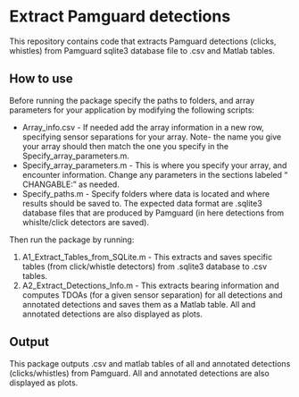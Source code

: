 # Extract Pamguard detections

This repository contains code that extracts Pamguard detections (clicks, whistles) from Pamguard sqlite3 database file to .csv and Matlab tables. 

## How to use
Before running the package specify the paths to folders, and array parameters for your application by modifying the following scripts: 
- Array_info.csv - If needed add the array information in a new row, specifying sensor separations for your array. Note- the name you give your array should then match the one you specify in the Specify_array_parameters.m.
- Specify_array_parameters.m - This is where you specify your array, and encounter information. Change any parameters in the sections labeled “ CHANGABLE:” as needed. 
- Specify_paths.m - Specify folders where data is located and where results should be saved to. The expected data format are .sqlite3 database files that are produced by Pamguard (in here detections from whislte/click detectors are saved).

Then run the package by running:
1) A1_Extract_Tables_from_SQLite.m - This extracts and saves specific tables (from click/whistle detectors) from .sqlite3 database to .csv tables.
2) A2_Extract_Detections_Info.m - This extracts bearing information and computes TDOAs (for a given sensor separation) for all detections and annotated detections and saves them as a Matlab table. All and annotated detections are also displayed as plots.

## Output

This package outputs .csv and matlab tables of all and annotated detections (clicks/whistles) from Pamguard. All and annotated detections are also displayed as plots.
